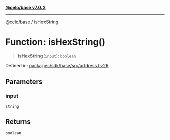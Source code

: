 [**@celo/base v7.0.2**](../README.md)

***

[@celo/base](../README.md) / isHexString

# Function: isHexString()

> **isHexString**(`input`): `boolean`

Defined in: [packages/sdk/base/src/address.ts:26](https://github.com/celo-org/developer-tooling/blob/master/packages/sdk/base/src/address.ts#L26)

## Parameters

### input

`string`

## Returns

`boolean`
